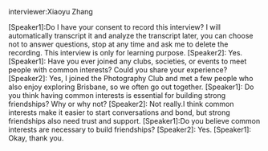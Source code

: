 interviewer:Xiaoyu Zhang

[Speaker1]:Do I have your consent to record this interview? I will automatically transcript it and analyze the transcript later, you can choose not to answer questions, stop at any time and ask me to delete the recording. This interview is only for learning purpose.
[Speaker2]: Yes.
[Speaker1]: Have you ever joined any clubs, societies, or events to meet people with common interests? Could you share your experience?
[Speaker2]: Yes, I joined the Photography Club and met a few people who also enjoy exploring Brisbane, so we often go out together.
[Speaker1]: Do you think having common interests is essential for building strong friendships? Why or why not?
[Speaker2]: Not really.I think common interests make it easier to start conversations and bond, but strong friendships also need trust and support.
[Speaker1]:Do you believe common interests are necessary to build friendships?
[Speaker2]: Yes.
[Speaker1]: Okay, thank you.